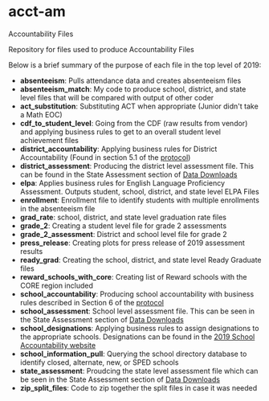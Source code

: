 # acct-am
Accountability Files

Repository for files used to produce Accountability Files

Below is a brief summary of the purpose of each file in the top level of 2019:
- **absenteeism**: Pulls attendance data and creates absenteeism files
- **absenteeism_match**: My code to produce school, district, and state level files that will be compared with output of other coder
- **act_substitution**: Substituting ACT when appropriate (Junior didn't take a Math EOC)
- **cdf_to_student_level**: Going from the CDF (raw results from vendor) and applying business rules to get to an overall student level achievement files
- **district_accountability**: Applying business rules for District Accountability (Found in section 5.1 of the [protocol](https://www.tn.gov/content/dam/tn/education/accountability/Accountability_Protocol_2019.pdf))
- **district_assessment**: Producing the district level assessment file. This can be found in the State Assessment section of [Data Downloads](https://www.tn.gov/education/data/data-downloads.html)
- **elpa**: Applies business rules for English Language Proficiency Assessment. Outputs student, school, district, and state level ELPA Files
- **enrollment**: Enrollment file to identify students with multiple enrollments in the absenteeism file
- **grad_rate**: school, district, and state level graduation rate files
- **grade_2**: Creating a student level file for grade 2 assessments
- **grade_2_assessment**: District and school level file for grade 2
- **press_release**: Creating plots for press release of 2019 assessment results
- **ready_grad**: Creating the school, district, and state level Ready Graduate files
- **reward_schools_with_core**: Creating list of Reward schools with the CORE region included
- **school_accountability**: Producing school accountability with business rules described in Section 6 of the [protocol](https://www.tn.gov/content/dam/tn/education/accountability/Accountability_Protocol_2019.pdf)
- **school_assessment**: School level assessment file. This can be seen in the State Assessment section of [Data Downloads](https://www.tn.gov/education/data/data-downloads.html)
- **school_designations**: Applying business rules to assign designations to the appropriate schools. Designations can be found in the [2019 School Accountability website](https://www.tn.gov/content/tn/education/data/accountability/2019-school-accountability.html)
- **school_information_pull**: Querying the school directory database to identify closed, alternate, new, or SPED schools
- **state_assessment**: Proudcing the state level assessment file which can be seen in the State Assessment section of [Data Downloads](https://www.tn.gov/education/data/data-downloads.html)
- **zip_split_files**: Code to zip together the split files in case it was needed
